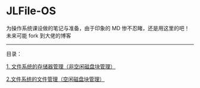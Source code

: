 # JLFile-OS
为操作系统课设做的笔记与准备，由于印象的 MD 惨不忍睹，还是用这里的吧！未来可能 fork 到大佬的博客

------

目录：

[1. 文件系统的存储器管理（非空闲磁盘块管理）](doc/分析准备Pt-1（非空闲磁盘块管理）.md)

[2.文件系统的文件管理（空闲磁盘块管理）](doc/分析准备Pt-2（空闲磁盘块管理）.md)